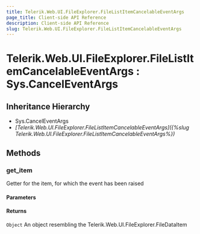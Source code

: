 ```yaml
---
title: Telerik.Web.UI.FileExplorer.FileListItemCancelableEventArgs
page_title: Client-side API Reference
description: Client-side API Reference
slug: Telerik.Web.UI.FileExplorer.FileListItemCancelableEventArgs
---
```


# Telerik.Web.UI.FileExplorer.FileListItemCancelableEventArgs : Sys.CancelEventArgs 

## Inheritance Hierarchy

* Sys.CancelEventArgs
* *[Telerik.Web.UI.FileExplorer.FileListItemCancelableEventArgs]({%slug Telerik.Web.UI.FileExplorer.FileListItemCancelableEventArgs%})*

## Methods

###  get_item

Getter for the item, for which the event has been raised

#### Parameters

#### Returns

`Object` An object resembling the Telerik.Web.UI.FileExplorer.FileDataItem


